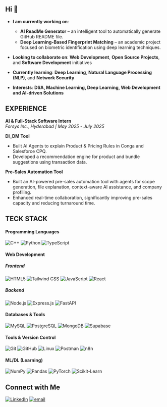 ## Hi 👋

-  **I am currently working on**:  
    - **AI ReadMe Generator** – an intelligent tool to automatically generate GitHub README file.  
    - **Deep Learning-Based Fingerprint Matching** – an academic project focused on biometric identification using deep learning techniques.  

-  **Looking to collaborate on**: **Web Development**, **Open Source Projects**, and **Software Development** initiatives  

-  **Currently learning**: **Deep Learning**, **Natural Language Processing (NLP)**, and **Network Security**  

-  **Interests**: **DSA, Machine Learning, Deep Learning, Web Development and AI-driven Solutions**  

## EXPERIENCE  

**AI & Full-Stack Software Intern**  
*Forsys Inc., Hyderabad | May 2025 - July 2025*  

**DI_DM Tool**  
- Built AI Agents to explain Product & Pricing Rules in Conga and Salesforce CPQ.  
- Developed a recommendation engine for product and bundle suggestions using transaction data.  

**Pre-Sales Automation Tool**  
- Built an AI-powered pre-sales automation tool with agents for scope generation, file explanation, context-aware AI assistance, and company profiling.  
- Enhanced real-time collaboration, significantly improving pre-sales capacity and reducing turnaround time. 

##  TECK STACK

####  Programming Languages  
![C++](https://img.shields.io/badge/c++-%2300599C.svg?style=for-the-badge&logo=c%2B%2B&logoColor=white)  ![Python](https://img.shields.io/badge/python-3670A0?style=for-the-badge&logo=python&logoColor=ffdd54)  ![TypeScript](https://img.shields.io/badge/typescript-%23007ACC.svg?style=for-the-badge&logo=typescript&logoColor=white)


####  Web Development

#####  Frontend  
![HTML5](https://img.shields.io/badge/html5-%23E34F26.svg?style=for-the-badge&logo=html5&logoColor=white)  ![Tailwind CSS](https://img.shields.io/badge/tailwindcss-%2338B2AC.svg?style=for-the-badge&logo=tailwind-css&logoColor=white)  ![JavaScript](https://img.shields.io/badge/javascript-%23323330.svg?style=for-the-badge&logo=javascript&logoColor=%23F7DF1E)  ![React](https://img.shields.io/badge/react-%2320232a.svg?style=for-the-badge&logo=react&logoColor=%2361DAFB)

#####  Backend  
![Node.js](https://img.shields.io/badge/node.js-6DA55F?style=for-the-badge&logo=node.js&logoColor=white)  ![Express.js](https://img.shields.io/badge/express.js-%23404d59.svg?style=for-the-badge&logo=express&logoColor=%2361DAFB)  ![FastAPI](https://img.shields.io/badge/fastapi-%2300C7B7.svg?style=for-the-badge&logo=fastapi&logoColor=white)

#### Databases & Tools  
 ![MySQL](https://img.shields.io/badge/mysql-4479A1.svg?style=for-the-badge&logo=mysql&logoColor=white)  ![PostgreSQL](https://img.shields.io/badge/postgresql-%23316192.svg?style=for-the-badge&logo=postgresql&logoColor=white)  ![MongoDB](https://img.shields.io/badge/MongoDB-%234ea94b.svg?style=for-the-badge&logo=mongodb&logoColor=white)  ![Supabase](https://img.shields.io/badge/supabase-3ECF8E?style=for-the-badge&logo=supabase&logoColor=white)

####  Tools & Version Control  
![Git](https://img.shields.io/badge/git-%23F05033.svg?style=for-the-badge&logo=git&logoColor=white)  ![GitHub](https://img.shields.io/badge/github-%23121011.svg?style=for-the-badge&logo=github&logoColor=white)  ![Linux](https://img.shields.io/badge/Linux-FCC624?style=for-the-badge&logo=linux&logoColor=black)  ![Postman](https://img.shields.io/badge/Postman-FF6C37?style=for-the-badge&logo=postman&logoColor=white)  ![n8n](https://img.shields.io/badge/n8n-FF6D00?style=for-the-badge&logo=n8n&logoColor=white)  

####  ML/DL (Learning)
![NumPy](https://img.shields.io/badge/NumPy-013243?style=for-the-badge&logo=numpy&logoColor=white)  ![Pandas](https://img.shields.io/badge/Pandas-150458?style=for-the-badge&logo=pandas&logoColor=white)  ![PyTorch](https://img.shields.io/badge/PyTorch-EE4C2C?style=for-the-badge&logo=pytorch&logoColor=white)  ![Scikit-Learn](https://img.shields.io/badge/Scikit--Learn-F7931E?style=for-the-badge&logo=scikit-learn&logoColor=white)

## Connect with Me
[![LinkedIn](https://img.shields.io/badge/LinkedIn-%230077B5.svg?logo=linkedin&logoColor=white)](https://linkedin.com/in/Aleti-Teja-Akshay-Kumar) [![email](https://img.shields.io/badge/Email-D14836?logo=gmail&logoColor=white)](mailto:tejaakshaykumar970@gmail.com) 
